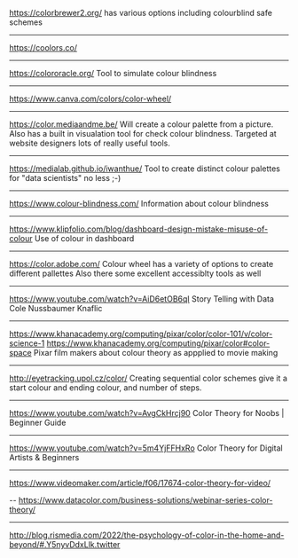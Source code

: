 https://colorbrewer2.org/
has various options including colourblind safe schemes

---
https://coolors.co/

---
https://colororacle.org/
Tool to simulate colour blindness

---
https://www.canva.com/colors/color-wheel/

---
https://color.mediaandme.be/
Will create a colour palette from a picture.  Also has a built in visualation tool for check colour blindness.  Targeted at website designers lots of really useful tools.

---
https://medialab.github.io/iwanthue/
Tool to create distinct colour palettes for "data scientists" no less ;-)

---
https://www.colour-blindness.com/
Information about colour blindness

---
https://www.klipfolio.com/blog/dashboard-design-mistake-misuse-of-colour
Use of colour in dashboard

---
https://color.adobe.com/
Colour wheel has a variety of options to create different pallettes
Also there some excellent accessiblty tools as well

---
https://www.youtube.com/watch?v=AiD6etOB6qI
Story Telling with Data
Cole Nussbaumer Knaflic

---
https://www.khanacademy.org/computing/pixar/color/color-101/v/color-science-1
https://www.khanacademy.org/computing/pixar/color#color-space
Pixar film makers about colour theory as appplied to movie making

---
http://eyetracking.upol.cz/color/
Creating sequential color schemes give it a start colour and ending colour, and number of steps.

---
https://www.youtube.com/watch?v=AvgCkHrcj90
Color Theory for Noobs | Beginner Guide

---
https://www.youtube.com/watch?v=5m4YjFFHxRo
Color Theory for Digital Artists & Beginners

---
https://www.videomaker.com/article/f06/17674-color-theory-for-video/

--
https://www.datacolor.com/business-solutions/webinar-series-color-theory/

---
http://blog.rismedia.com/2022/the-psychology-of-color-in-the-home-and-beyond/#.Y5nyvDdxLlk.twitter


